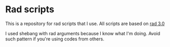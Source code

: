 # Rad scripts

This is a repository for rad scripts that I use. All scripts are based on [rad
3.0](https://github.com/simhyeon/r4d)

I used shebang with rad arguments because I know what I'm doing. Avoid such
pattern if you're using codes from others.
